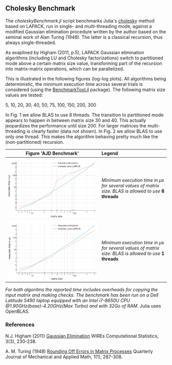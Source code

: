 ## Cholesky Benchmark

The *choleskyBenchmark.jl* script benchmarks Julia's
[cholesky](https://docs.julialang.org/en/v1/stdlib/LinearAlgebra/#LinearAlgebra.cholesky)
method based on LAPACK, run in single- and multi-threading mode, against a modified Gaussian elimination
procedure written by the author based on the seminal work of Alan Turing (1948). The latter is a classical recursion, thus always single-threaded.

As exaplined by Higham (2011, p.5), LAPACK Gaussian elimination algorithms
(including LU and Cholesky factorizations) switch to partitioned mode
above a certain matrix size value, transforming part of the recursion
into matrix-matrix operations, which can be parallelized.

This is illustrated in the following figures (log-log plots).
All algorithms being deterministic, the minimum execution time
across several trials is considered (using the
[BenchmarkTool.jl](https://github.com/JuliaCI/BenchmarkTools.jl) package).
The following matrix size values are tested:

5, 10, 20, 30, 40, 50, 75, 100, 150, 200, 300

In Fig. 1 we allow BLAS to use 8 threads.
The transition to partitioned mode appears to happen in between matrix size 30 and 40.
This actually jeopardizes the performance until size 200.
For larger matrices the multi-threading is clearly faster (data not shown).
In Fig. 2 we allow BLAS to use only one thread. This makes the algorithm
behaving pretty much like the (non-partitioned) recursion.

| Figure 'AJD Benchmark'  |  Legend                |
|:-----------------------:|:-----------------------|
| ![](Figure1.png) | *Minimum execution time in μs for several values of matrix size. BLAS is allowed to use* **8 threads** |
| ![](Figure2.png) | *Minimum execution time in μs for several values of matrix size. BLAS is allowed to use* **1 threads**  |

*For both algoritms the reported time includes overheads for copying the input matrix and making checks. The benchmark has been run on a Dell Latitude 5490 laptop equipped with an Intel i7-8650U CPU @1.90GHz(base)-4.20GHz(Max Turbo) and with 32Go of RAM*. Julia uses OpenBLAS.


### References

N.J. Higham (2011)
[Gaussian Elimination](http://eprints.maths.manchester.ac.uk/1579/1/lu5a.pdf)
WIREs Computational Statistics, 3(3), 230-238.

A. M. Turing (1948)
[Rounding Off Errors in Matrix Processes](shorturl.at/imGVX)
Quarterly Journal of Mechanical and Applied Math, 1(1), 287-308.
